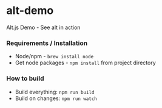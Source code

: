 # alt-demo
Alt.js Demo - See alt in action

### Requirements / Installation
* Node/npm - `brew install node`
* Get node packages - `npm install` from project directory

### How to build
* Build everything: `npm run build`
* Build on changes: `npm run watch`

